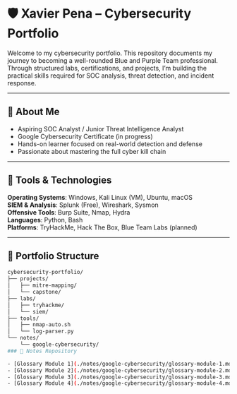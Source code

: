 # 🛡️ Xavier Pena – Cybersecurity Portfolio

Welcome to my cybersecurity portfolio. This repository documents my journey to becoming a well-rounded Blue and Purple Team professional. Through structured labs, certifications, and projects, I’m building the practical skills required for SOC analysis, threat detection, and incident response.

---

## 🎯 About Me

- Aspiring SOC Analyst / Junior Threat Intelligence Analyst
- Google Cybersecurity Certificate (in progress)
- Hands-on learner focused on real-world detection and defense
- Passionate about mastering the full cyber kill chain

---

## 🧰 Tools & Technologies

**Operating Systems**: Windows, Kali Linux (VM), Ubuntu, macOS  
**SIEM & Analysis**: Splunk (Free), Wireshark, Sysmon  
**Offensive Tools**: Burp Suite, Nmap, Hydra  
**Languages**: Python, Bash  
**Platforms**: TryHackMe, Hack The Box, Blue Team Labs (planned)

---

## 📂 Portfolio Structure

```bash
cybersecurity-portfolio/
├── projects/
│   ├── mitre-mapping/
│   └── capstone/
├── labs/
│   ├── tryhackme/
│   └── siem/
├── tools/
│   ├── nmap-auto.sh
│   └── log-parser.py
└── notes/
    └── google-cybersecurity/
### 📘 Notes Repository

- [Glossary Module 1](./notes/google-cybersecurity/glossary-module-1.md)
- [Glossary Module 2](./notes/google-cybersecurity/glossary-module-2.md)
- [Glossary Module 3](./notes/google-cybersecurity/glossary-module-3.md)
- [Glossary Module 4](./notes/google-cybersecurity/glossary-module-4.md)

